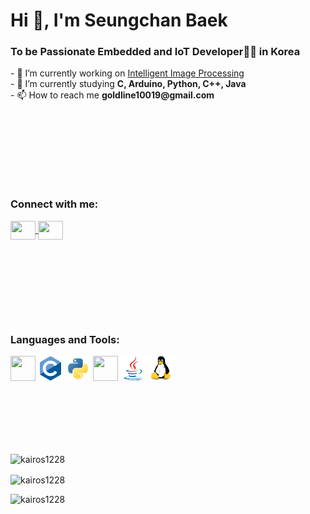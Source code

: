 <!-- 🎯 제목 섹션 -->
<h1 align="left">Hi 👋, I'm Seungchan Baek</h1>
<h3 align="left">To be Passionate Embedded and IoT Developer👨‍💻 in Korea</h3>

<!-- 🎯 자기소개 -->
<p>
- 🔭 I’m currently working on <a href="https://github.com/Pluswick/Intelligent_Video_Processing">Intelligent Image Processing</a><br>
- 🌱 I’m currently studying <b>C, Arduino, Python, C++, Java</b><br>
- 📫 How to reach me <b>goldline10019@gmail.com</b>
</p>

<!-- 🎯 SNS 및 연락처 -->
<h3 align="left" style="margin-top: 150px;">Connect with me:</h3>
<p align="left">
    <a href="https://www.linkedin.com/in/%EC%8A%B9%EC%B0%AC-%EB%B0%B1-a548a0355/" target="blank">
        <img align="center" src="https://raw.githubusercontent.com/rahuldkjain/github-profile-readme-generator/master/src/images/icons/Social/linked-in-alt.svg" height="30" width="40"/>
    </a>
    <a href="https://instagram.com/bsc_tmscks_o" target="blank">
        <img align="center" src="https://raw.githubusercontent.com/rahuldkjain/github-profile-readme-generator/master/src/images/icons/Social/instagram.svg" height="30" width="40"/>
    </a>
</p>

<!-- 🎯 사용 언어 및 도구 -->
<h3 align="left" style="margin-top: 150px;">Languages and Tools:</h3>
<p align="left">
    <a href="https://www.arduino.cc/" target="_blank"><img src="https://cdn.worldvectorlogo.com/logos/arduino-1.svg" width="40" height="40"/></a>
    <a href="https://www.cprogramming.com/" target="_blank"><img src="https://raw.githubusercontent.com/devicons/devicon/master/icons/c/c-original.svg" width="40" height="40"/></a>
    <a href="https://www.python.org" target="_blank"><img src="https://raw.githubusercontent.com/devicons/devicon/master/icons/python/python-original.svg" width="40" height="40"/></a>
    <a href="https://git-scm.com/" target="_blank"><img src="https://www.vectorlogo.zone/logos/git-scm/git-scm-icon.svg" width="40" height="40"/></a>
    <a href="https://www.java.com" target="_blank"><img src="https://raw.githubusercontent.com/devicons/devicon/master/icons/java/java-original.svg" width="40" height="40"/></a>
    <a href="https://www.linux.org/" target="_blank"><img src="https://raw.githubusercontent.com/devicons/devicon/master/icons/linux/linux-original.svg" width="40" height="40"/></a>
    
</p>

<!-- 🎯 GitHub 통계 -->
<p>
    <!-- 📊 Most Used Languages -->
    <img align="center" style="margin-top: 100px;" src="https://github-readme-stats.vercel.app/api/top-langs?username=kairos1228&show_icons=true&locale=en&layout=compact" alt="kairos1228" />
</p>

<p>
    <!-- 🔥 GitHub Stats -->
    <img align="center" src="https://github-readme-stats.vercel.app/api?username=kairos1228&show_icons=true&locale=en" alt="kairos1228" />
</p>
<p>
    <!-- 🚀 Current Streak -->
    <img align="left" src="https://github-readme-streak-stats.herokuapp.com/?user=kairos1228&" alt="kairos1228" />
</p>
